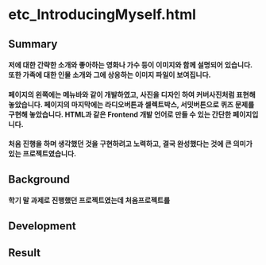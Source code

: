 # etc_IntroducingMyself.html


## Summary
#### 저에 대한 간략한 소개와 좋아하는 영화나 가수 등이 이미지와 함께 설명되어 있습니다. 또한 가족에 대한 인물 소개와 그에 상응하는 이미지 파일이 보여집니다.
#### 페이지의 왼쪽에는 메뉴바와 같이 개발하였고, 사진을 디자인 하여 커버사진처럼 표현해 놓았습니다. 페이지의 마지막에는 라디오버튼과 셀렉트박스, 서밋버튼으로 퀴즈 문제를 구현해 놓았습니다. HTML과 같은 Frontend 개발 언어로 만들 수 있는 간단한 페이지입니다.
#### 처음 진행을 하며 생각했던 것을 구현하려고 노력하고, 결국 완성했다는 것에 큰 의미가 있는 프로젝트였습니다.


## Background
#### 학기 말 과제로 진행했던 프로젝트였는데 처음프로젝트를 


## Development

## Result
